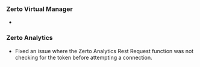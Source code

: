 

### Zerto Virtual Manager

*

### Zerto Analytics

* Fixed an issue where the Zerto Analytics Rest Request function was not checking for the token before attempting a connection.
